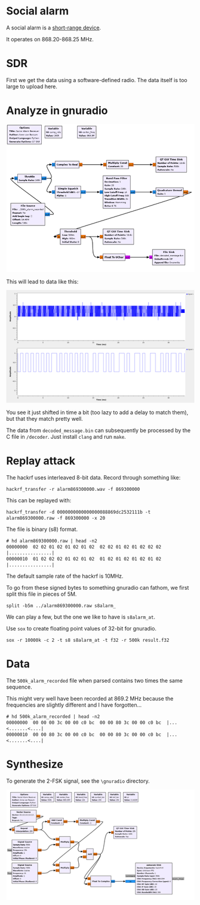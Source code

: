 # Social alarm

A social alarm is a [short-range device](https://en.wikipedia.org/wiki/Short-range_device).

It operates on 868.20-868.25 MHz.

# SDR

First we get the data using a software-defined radio. The data itself is too large to upload here.

# Analyze in gnuradio

![Schema](https://raw.githubusercontent.com/mrquincle/social_alarm/main/images/schema_threshold.png)

This will lead to data like this:

![Data](https://raw.githubusercontent.com/mrquincle/social_alarm/main/images/waveform_threshold.png)

You see it just shifted in time a bit (too lazy to add a delay to match them), but that they match pretty well.

The data from `decoded_message.bin` can subsequently be processed by the C file in `/decoder`. Just install `clang` and run `make`.

# Replay attack

The hackrf uses interleaved 8-bit data. Record through something like:

```
hackrf_transfer -r alarm869300000.wav -f 869300000
```

This can be replayed with:

```
hackrf_transfer -d 0000000000000000088869dc2532111b -t alarm869300000.raw -f 869300000 -x 20
```

The file is binary (s8) format.

```
# hd alarm869300000.raw | head -n2
00000000  02 02 01 02 01 02 01 02  02 02 01 02 01 02 02 02  |................|
00000010  01 02 02 02 01 02 01 02  01 02 01 02 01 02 01 02  |................|
```

The default sample rate of the hackrf is 10MHz.

To go from these signed bytes to something gnuradio can fathom, we first split this file in pieces of 5M.

```
split -b5m ../alarm869300000.raw s8alarm_
```

We can play a few, but the one we like to have is `s8alarm_at`.

Use `sox` to create floating point values of 32-bit for gnuradio.

```
sox -r 10000k -c 2 -t s8 s8alarm_at -t f32 -r 500k result.f32
```

# Data

The `500k_alarm_recorded` file when parsed contains two times the same sequence.

This might very well have been recorded at 869.2 MHz because the frequencies are slightly different and I have forgotten...


```
# hd 500k_alarm_recorded | head -n2
00000000  00 00 00 3c 00 00 c0 bc  00 00 80 3c 00 00 c0 bc  |...<.......<....|
00000010  00 00 80 3c 00 00 c0 bc  00 00 80 3c 00 00 c0 bc  |...<.......<....|
```

# Synthesize

To generate the 2-FSK signal, see the `\gnuradio` directory.

![Schema](https://raw.githubusercontent.com/mrquincle/social_alarm/main/images/schema_generate.png)

